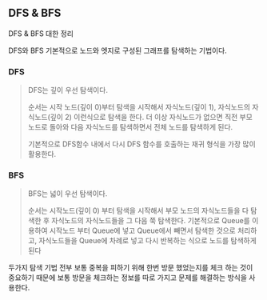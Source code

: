 ## DFS & BFS

 DFS & BFS 대한 정리

DFS와 BFS 기본적으로 노드와 엣지로 구성된 그래프를 탐색하는 기법이다. 

### DFS

>  DFS는 깊이 우선 탐색이다. 
>
>  순서는 시작 노드(깊이 0)부터 탐색을 시작해서 자식노드(깊이 1), 자식노드의 자식노드(깊이 2) 이런식으로 탐색을 한다. 더 이상 자식노드가 없으면 직전 부모 노드로 돌아와 다음 자식노드를 탐색하면서 전체 노드를 탐색하게 된다. 
>
>  기본적으로 DFS함수 내에서 다시 DFS 함수를 호출하는 재귀 형식을 가장 많이 활용한다.

### BFS

>  BFS는 넓이 우선 탐색이다.
>
>  순서는 시작노드(깊이 0) 부터 탐색을 시작해서 부모 노드의 자식노드들을 다 탐색한 후 자식노드의 자식노드들을 그 다음 쭉 탐색한다. 기본적으로 Queue를 이용하여 시작노드 부터 Queue에 넣고 Queue에서 빼면서 탐색한 것으로 처리하고, 자식노드들을 Queue에 차례로 넣고 다시 반복하는 식으로 노드를 탐색하게 된다

  두가지 탐색 기법 전부 보통 중복을 피하기 위해 한번 방문 했었는지를 체크 하는 것이 중요하기 때문에 보통 방문을 체크하는 정보를 따로 가지고 문제를 해결하는 방식을 사용한다.